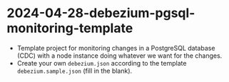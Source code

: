 # 2024-04-28-debezium-pgsql-monitoring-template
- Template project for monitoring changes in a PostgreSQL database (CDC) with a node instance doing whatever we want for the changes.
- Create your own `debezium.json` according to the template `debezium.sample.json` (fill in the blank).
